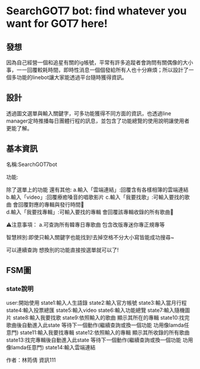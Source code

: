 # SearchGOT7 bot: find whatever you want for GOT7 here!


## 發想
因為自己經營一個和追星有關的ig帳號，平常有許多追蹤者會詢問有關偶像的大小事，一一回覆較耗時間，即時性消息一個個發給所有人也十分麻煩；所以設計了一個多功能的linebot讓大家能透過平台隨時獲得資訊。

## 設計
透過圖文選單與輸入關鍵字，可多功能獲得不同方面的資訊，也透過line manager定時推播每日團體行程的訊息，並包含了功能總覽的使用說明讓使用者更能了解。

## 基本資訊
名稱:SearchGOT7bot

功能:

除了選單上的功能 還有其他:
a.輸入「雲端連結」:回覆含有各樣相簿的雲端連結
b.輸入「video」:回覆療癒嗓音的唱歌影片
c.輸入「我要找歌」:可輸入要找的歌曲 會回覆對應的專輯與發行時間🎵  
d.輸入「我要找專輯」:可輸入要找的專輯 會回覆該專輯收錄的所有歌曲🎵

⚠注意事項：  a.可查詢所有韓專日專歌曲 包含改版專迷你專正規專等   

智慧辨別:即使只輸入關鍵字也能找到!去掉空格不分大小寫皆能成功搜尋~

可以連續查詢 想換別的功能直接按選單就可以了! 

## FSM圖

### state說明

user:開始使用
state1:輸入人生語錄
state2:輸入官方帳號
state3:輸入當月行程
state4:輸入投票總匯
state5:輸入video
state6:輸入功能總覽
state7:輸入隨機圖片
state8:輸入我要找歌
state9:依照輸入的歌曲 顯示其所在的專輯
state10:找完歌曲後自動進入此state 等待下一個動作(繼續查詢或換一個功能 功用像lamda任意門)
state11:輸入我要找專輯
state12:依照輸入的專輯 顯示其所收錄的所有歌曲
state13:找完專輯後自動進入此state 等待下一個動作(繼續查詢或換一個功能 功用像lamda任意門)
state14:輸入雲端連結   

作者：林筠倩 資訊111 


